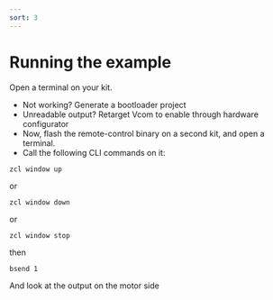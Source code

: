 ```yaml
---
sort: 3
---
```


# Running the example

 Open a terminal on your kit.
-	Not working? Generate a bootloader project
-	Unreadable output? Retarget Vcom to enable through hardware configurator
-	Now, flash the remote-control binary on a second kit, and open a terminal.
-	Call the following CLI commands on it:

```console
zcl window up
```

or

```console
zcl window down
```

or

```console
zcl window stop
```

then

```console
bsend 1
```

And look at the output on the motor side